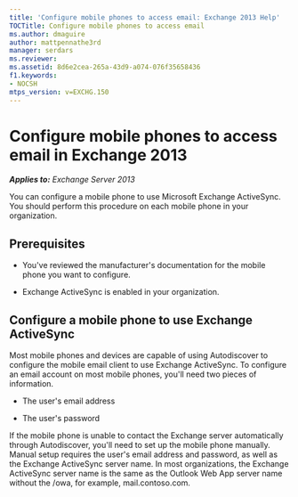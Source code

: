 ```yaml
---
title: 'Configure mobile phones to access email: Exchange 2013 Help'
TOCTitle: Configure mobile phones to access email
ms.author: dmaguire
author: mattpennathe3rd
manager: serdars
ms.reviewer:
ms.assetid: 8d6e2cea-265a-43d9-a074-076f35658436
f1.keywords:
- NOCSH
mtps_version: v=EXCHG.150
---
```


# Configure mobile phones to access email in Exchange 2013

_**Applies to:** Exchange Server 2013_

You can configure a mobile phone to use Microsoft Exchange ActiveSync. You should perform this procedure on each mobile phone in your organization.

## Prerequisites

- You've reviewed the manufacturer's documentation for the mobile phone you want to configure.

- Exchange ActiveSync is enabled in your organization.

## Configure a mobile phone to use Exchange ActiveSync

Most mobile phones and devices are capable of using Autodiscover to configure the mobile email client to use Exchange ActiveSync. To configure an email account on most mobile phones, you'll need two pieces of information.

- The user's email address

- The user's password

If the mobile phone is unable to contact the Exchange server automatically through Autodiscover, you'll need to set up the mobile phone manually. Manual setup requires the user's email address and password, as well as the Exchange ActiveSync server name. In most organizations, the Exchange ActiveSync server name is the same as the Outlook Web App server name without the /owa, for example, mail.contoso.com.
